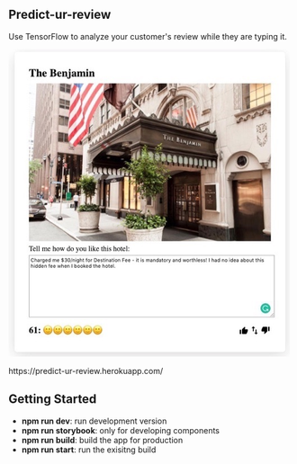 ## Predict-ur-review
Use TensorFlow to analyze your customer's review while they are typing it.

![Screenshot_01](/public/doc/readme_01.jpg?raw=true)

<p>https://predict-ur-review.herokuapp.com/</p>

## Getting Started
<ul>
    <li><b>npm run dev</b>: run development version</li>
    <li><b>npm run storybook</b>: only for developing components</li>
    <li><b>npm run build</b>: build the app for production</li>
    <li><b>npm run start</b>: run the exisitng build</li>
</ul>
